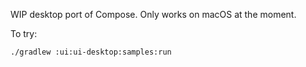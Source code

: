 WIP desktop port of Compose. Only works on macOS at the moment.

To try:

    ./gradlew :ui:ui-desktop:samples:run
